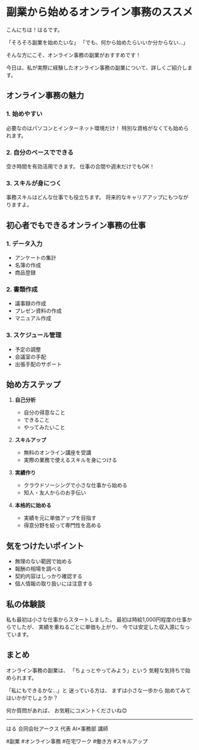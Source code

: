 # 副業から始めるオンライン事務のススメ

こんにちは！はるです。

「そろそろ副業を始めたいな」
「でも、何から始めたらいいか分からない...」

そんな方にこそ、オンライン事務の副業がおすすめです！

今日は、私が実際に経験したオンライン事務の副業について、詳しくご紹介します。

## オンライン事務の魅力

### 1. 始めやすい
必要なのはパソコンとインターネット環境だけ！
特別な資格がなくても始められます。

### 2. 自分のペースでできる
空き時間を有効活用できます。
仕事の合間や週末だけでもOK！

### 3. スキルが身につく
事務スキルはどんな仕事でも役立ちます。
将来的なキャリアアップにもつながりますよ。

## 初心者でもできるオンライン事務の仕事

### 1. データ入力
- アンケートの集計
- 名簿の作成
- 商品登録

### 2. 書類作成
- 議事録の作成
- プレゼン資料の作成
- マニュアル作成

### 3. スケジュール管理
- 予定の調整
- 会議室の手配
- 出張手配のサポート

## 始め方ステップ

1. **自己分析**
   - 自分の得意なこと
   - できること
   - やってみたいこと

2. **スキルアップ**
   - 無料のオンライン講座を受講
   - 実際の業務で使えるスキルを身につける

3. **実績作り**
   - クラウドソーシングで小さな仕事から始める
   - 知人・友人からのお手伝い

4. **本格的に始める**
   - 実績を元に単価アップを目指す
   - 得意分野を絞って専門性を高める

## 気をつけたいポイント

- 無理のない範囲で始める
- 報酬の相場を調べる
- 契約内容はしっかり確認する
- 個人情報の取り扱いには注意する

## 私の体験談

私も最初は小さな仕事からスタートしました。
最初は時給1,000円程度の仕事からでしたが、
実績を重ねるごとに単価も上がり、
今では安定した収入源になっています。

## まとめ

オンライン事務の副業は、
「ちょっとやってみよう」という
気軽な気持ちで始められます。

「私にもできるかな...」と
迷っている方は、
まずは小さな一歩から
始めてみてはいかがでしょうか？

何か質問があれば、
お気軽にコメントくださいね😊

---

はる
合同会社アークス 代表
AI×事務部 講師

#副業 #オンライン事務 #在宅ワーク #働き方 #スキルアップ

